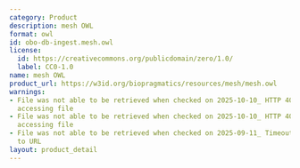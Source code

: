 ```yaml
---
category: Product
description: mesh OWL
format: owl
id: obo-db-ingest.mesh.owl
license:
  id: https://creativecommons.org/publicdomain/zero/1.0/
  label: CC0-1.0
name: mesh OWL
product_url: https://w3id.org/biopragmatics/resources/mesh/mesh.owl
warnings:
- File was not able to be retrieved when checked on 2025-10-10_ HTTP 404 error when
  accessing file
- File was not able to be retrieved when checked on 2025-10-10_ HTTP 404 error when
  accessing file
- File was not able to be retrieved when checked on 2025-09-11_ Timeout connecting
  to URL
layout: product_detail
---
```

